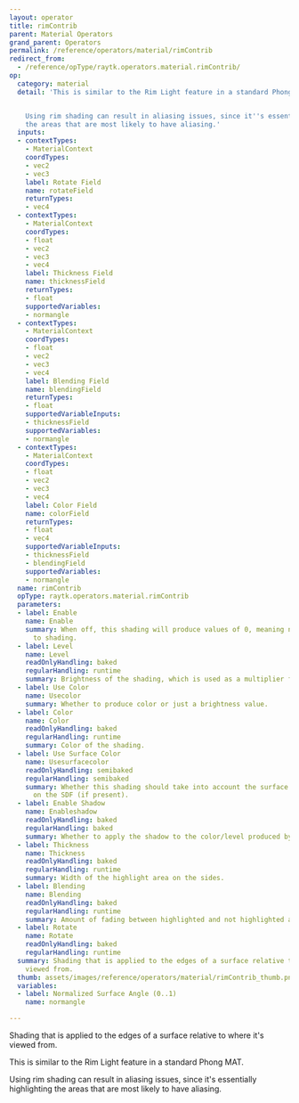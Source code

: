 ```yaml
---
layout: operator
title: rimContrib
parent: Material Operators
grand_parent: Operators
permalink: /reference/operators/material/rimContrib
redirect_from:
  - /reference/opType/raytk.operators.material.rimContrib/
op:
  category: material
  detail: 'This is similar to the Rim Light feature in a standard Phong MAT.


    Using rim shading can result in aliasing issues, since it''s essentially highlighting
    the areas that are most likely to have aliasing.'
  inputs:
  - contextTypes:
    - MaterialContext
    coordTypes:
    - vec2
    - vec3
    label: Rotate Field
    name: rotateField
    returnTypes:
    - vec4
  - contextTypes:
    - MaterialContext
    coordTypes:
    - float
    - vec2
    - vec3
    - vec4
    label: Thickness Field
    name: thicknessField
    returnTypes:
    - float
    supportedVariables:
    - normangle
  - contextTypes:
    - MaterialContext
    coordTypes:
    - float
    - vec2
    - vec3
    - vec4
    label: Blending Field
    name: blendingField
    returnTypes:
    - float
    supportedVariableInputs:
    - thicknessField
    supportedVariables:
    - normangle
  - contextTypes:
    - MaterialContext
    coordTypes:
    - float
    - vec2
    - vec3
    - vec4
    label: Color Field
    name: colorField
    returnTypes:
    - float
    - vec4
    supportedVariableInputs:
    - thicknessField
    - blendingField
    supportedVariables:
    - normangle
  name: rimContrib
  opType: raytk.operators.material.rimContrib
  parameters:
  - label: Enable
    name: Enable
    summary: When off, this shading will produce values of 0, meaning no contribution
      to shading.
  - label: Level
    name: Level
    readOnlyHandling: baked
    regularHandling: runtime
    summary: Brightness of the shading, which is used as a multiplier for the Color.
  - label: Use Color
    name: Usecolor
    summary: Whether to produce color or just a brightness value.
  - label: Color
    name: Color
    readOnlyHandling: baked
    regularHandling: runtime
    summary: Color of the shading.
  - label: Use Surface Color
    name: Usesurfacecolor
    readOnlyHandling: semibaked
    regularHandling: semibaked
    summary: Whether this shading should take into account the surface color attribute
      on the SDF (if present).
  - label: Enable Shadow
    name: Enableshadow
    readOnlyHandling: baked
    regularHandling: baked
    summary: Whether to apply the shadow to the color/level produced by this element.
  - label: Thickness
    name: Thickness
    readOnlyHandling: baked
    regularHandling: runtime
    summary: Width of the highlight area on the sides.
  - label: Blending
    name: Blending
    readOnlyHandling: baked
    regularHandling: runtime
    summary: Amount of fading between highlighted and not highlighted areas.
  - label: Rotate
    name: Rotate
    readOnlyHandling: baked
    regularHandling: runtime
  summary: Shading that is applied to the edges of a surface relative to where it's
    viewed from.
  thumb: assets/images/reference/operators/material/rimContrib_thumb.png
  variables:
  - label: Normalized Surface Angle (0..1)
    name: normangle

---
```



Shading that is applied to the edges of a surface relative to where it's viewed from.

This is similar to the Rim Light feature in a standard Phong MAT.

Using rim shading can result in aliasing issues, since it's essentially highlighting the areas that are most likely to have aliasing.